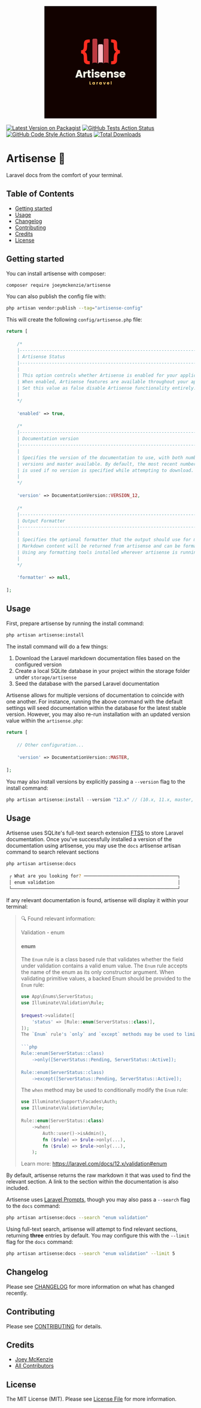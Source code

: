 <div align="center" style="padding-top: 2rem;">
    <img src="art/logo.png" height="300" width="300" alt="logo"/>
</div>

[![Latest Version on Packagist](https://img.shields.io/packagist/v/artisense/artisense.svg?style=flat-square)](https://packagist.org/packages/artisense/artisense)
[![GitHub Tests Action Status](https://img.shields.io/github/actions/workflow/status/artisense/artisense/run-tests.yml?branch=main&label=tests&style=flat-square)](https://github.com/artisense/artisense/actions?query=workflow%3Arun-tests+branch%3Amain)
[![GitHub Code Style Action Status](https://img.shields.io/github/actions/workflow/status/artisense/artisense/fix-php-code-style-issues.yml?branch=main&label=code%20style&style=flat-square)](https://github.com/artisense/artisense/actions?query=workflow%3A"Fix+PHP+code+style+issues"+branch%3Amain)
[![Total Downloads](https://img.shields.io/packagist/dt/artisense/artisense.svg?style=flat-square)](https://packagist.org/packages/artisense/artisense)

# Artisense 📕

Laravel docs from the comfort of your terminal.

## Table of Contents

- [Getting started](#getting-started)
- [Usage](#usage)
- [Changelog](#changelog)
- [Contributing](#contributing)
- [Credits](#credits)
- [License](#license)

## Getting started

You can install artisense with composer:

```bash
composer require joeymckenzie/artisense
```

You can also publish the config file with:

```bash
php artisan vendor:publish --tag="artisense-config"
```

This will create the following `config/artisense.php` file:

```php
return [

    /*
    |--------------------------------------------------------------------------
    | Artisense Status
    |--------------------------------------------------------------------------
    |
    | This option controls whether Artisense is enabled for your application.
    | When enabled, Artisense features are available throughout your app.
    | Set this value as false disable Artisense functionality entirely.
    |
    */

    'enabled' => true,

    /*
    |--------------------------------------------------------------------------
    | Documentation version
    |--------------------------------------------------------------------------
    |
    | Specifies the version of the documentation to use, with both numbered.
    | versions and master available. By default, the most recent numbered
    | is used if no version is specified while attempting to download.
    |
    */

    'version' => DocumentationVersion::VERSION_12,

    /*
    |--------------------------------------------------------------------------
    | Output Formatter
    |--------------------------------------------------------------------------
    |
    | Specifies the optional formatter that the output should use for markdown.
    | Markdown content will be returned from artisense and can be formatted
    | Using any formatting tools installed wherever artisense is running.
    |
    */

    'formatter' => null,

];
```

## Usage

First, prepare artisense by running the install command:

```bash
php artisan artisense:install
```

The install command will do a few things:

1. Download the Laravel markdown documentation files based on the configured version
2. Create a local SQLite database in your project within the storage folder under `storage/artisense`
3. Seed the database with the parsed Laravel documentation

Artisense allows for multiple versions of documentation to coincide with one another. For instance, running the above
command with the default settings will seed documentation within the database for the latest stable version. However,
you may also re-run installation with an updated version value within the `artisense.php`:

```php
return [

    // Other configuration...

    'version' => DocumentationVersion::MASTER,

];
```

You may also install versions by explicitly passing a `--version` flag to the install command:

```php
php artisan artisense:install --version "12.x" // (10.x, 11.x, master, etc.)
```

## Usage

Artisense uses SQLite's full-text search extension [FTS5](https://www.sqlite.org/fts5.html) to store Laravel
documentation.
Once you've successfully installed a version of the documentation using artisense, you may use the `docs` artisense
artisan
command to search relevant sections

```bash
php artisan artisense:docs

 ┌ What are you looking for? ───────────────────────────────────┐
 │ enum validation                                              │
 └──────────────────────────────────────────────────────────────┘
```

If any relevant documentation is found, artisense will display it within your terminal:

> 🔍 Found relevant information:
>
> Validation - enum
> #### enum
>
> The `Enum` rule is a class based rule that validates whether the field under validation contains a valid enum value.
> The `Enum` rule accepts the name of the enum as its only constructor argument. When validating primitive values, a
> backed Enum should be provided to the `Enum` rule:
>
> ```php
> use App\Enums\ServerStatus;
> use Illuminate\Validation\Rule;
> 
> $request->validate([
>     'status' => [Rule::enum(ServerStatus::class)],
> ]);
> The `Enum` rule's `only` and `except` methods may be used to limit which enum cases should be considered valid:
>
> ```php
> Rule::enum(ServerStatus::class)
>     ->only([ServerStatus::Pending, ServerStatus::Active]);
> 
> Rule::enum(ServerStatus::class)
>     ->except([ServerStatus::Pending, ServerStatus::Active]);
> ```
>
> The `when` method may be used to conditionally modify the `Enum` rule:
>
> ```php
> use Illuminate\Support\Facades\Auth;
> use Illuminate\Validation\Rule;
> 
> Rule::enum(ServerStatus::class)
>     ->when(
>         Auth::user()->isAdmin(),
>         fn ($rule) => $rule->only(...),
>         fn ($rule) => $rule->only(...),
>     );
> ```
>
> <a name="rule-exclude"></a>
>
> Learn more: https://laravel.com/docs/12.x/validation#enum

By default, artisense returns the raw markdown it that was used to find the relevant section. A link to the section
within the documentation is also included.

Artisense uses [Laravel Prompts](https://laravel.com/docs/12.x/prompts), though you may also pass a `--search` flag to
the `docs` command:

```bash
php artisan artisense:docs --search "enum validation"
```

Using full-text search, artisense will attempt to find relevant sections, returning **three** entries by default. You
may configure this with the `--limit` flag for the `docs` command:

```bash
php artisan artisense:docs --search "enum validation" --limit 5
```

## Changelog

Please see [CHANGELOG](CHANGELOG.md) for more information on what has changed recently.

## Contributing

Please see [CONTRIBUTING](CONTRIBUTING.md) for details.

## Credits

- [Joey McKenzie](https://github.com/joeymckenzie)
- [All Contributors](../../contributors)

## License

The MIT License (MIT). Please see [License File](LICENSE.md) for more information.
